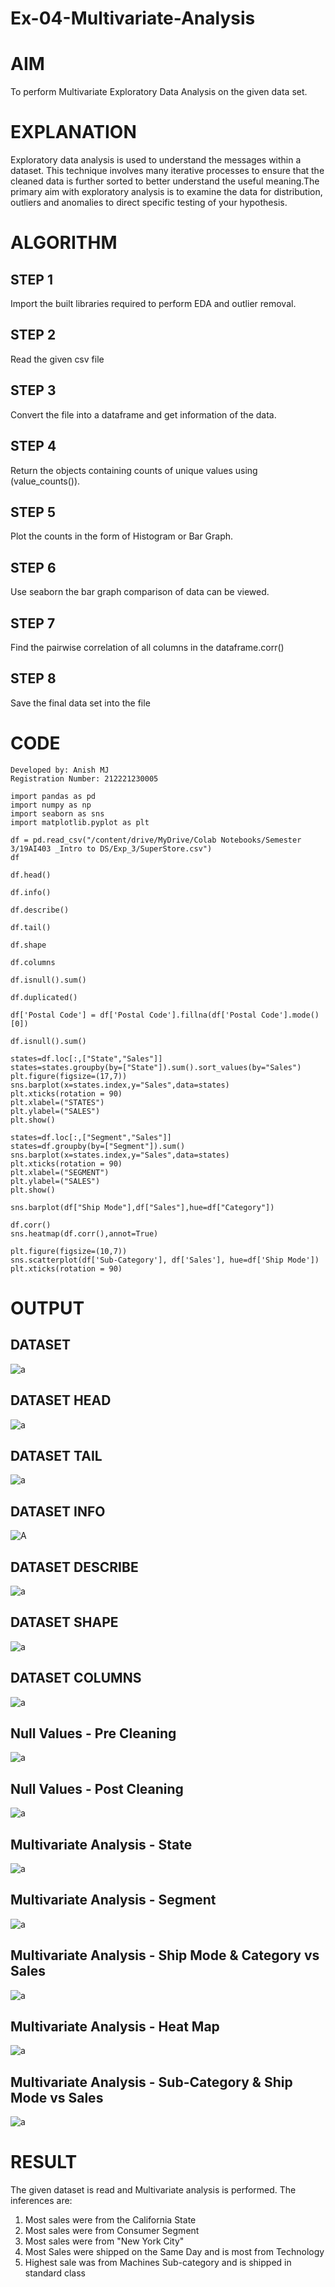 # Ex-04-Multivariate-Analysis
# AIM
To perform Multivariate Exploratory Data Analysis on the given data set.

# EXPLANATION
Exploratory data analysis is used to understand the messages within a dataset. This technique involves many iterative processes to ensure that the cleaned data is further sorted to better understand the useful meaning.The primary aim with exploratory analysis is to examine the data for distribution, outliers and anomalies to direct specific testing of your hypothesis.

# ALGORITHM
## STEP 1
Import the built libraries required to perform EDA and outlier removal.

## STEP 2
Read the given csv file

## STEP 3
Convert the file into a dataframe and get information of the data.

## STEP 4
Return the objects containing counts of unique values using (value_counts()).

## STEP 5
Plot the counts in the form of Histogram or Bar Graph.

## STEP 6
Use seaborn the bar graph comparison of data can be viewed.

## STEP 7
Find the pairwise correlation of all columns in the dataframe.corr()

## STEP 8
Save the final data set into the file

# CODE
~~~
Developed by: Anish MJ
Registration Number: 212221230005
~~~
~~~
import pandas as pd
import numpy as np
import seaborn as sns
import matplotlib.pyplot as plt

df = pd.read_csv("/content/drive/MyDrive/Colab Notebooks/Semester 3/19AI403 _Intro to DS/Exp_3/SuperStore.csv")
df

df.head()

df.info()

df.describe()

df.tail()

df.shape

df.columns

df.isnull().sum()

df.duplicated()

df['Postal Code'] = df['Postal Code'].fillna(df['Postal Code'].mode()[0])

df.isnull().sum()

states=df.loc[:,["State","Sales"]]
states=states.groupby(by=["State"]).sum().sort_values(by="Sales")
plt.figure(figsize=(17,7))
sns.barplot(x=states.index,y="Sales",data=states)
plt.xticks(rotation = 90)
plt.xlabel=("STATES")
plt.ylabel=("SALES")
plt.show()

states=df.loc[:,["Segment","Sales"]]
states=df.groupby(by=["Segment"]).sum()
sns.barplot(x=states.index,y="Sales",data=states)
plt.xticks(rotation = 90)
plt.xlabel=("SEGMENT")
plt.ylabel=("SALES")
plt.show()

sns.barplot(df["Ship Mode"],df["Sales"],hue=df["Category"])

df.corr()
sns.heatmap(df.corr(),annot=True)

plt.figure(figsize=(10,7))
sns.scatterplot(df['Sub-Category'], df['Sales'], hue=df['Ship Mode'])
plt.xticks(rotation = 90)
~~~

# OUTPUT
## DATASET
![a](dataset.png)

## DATASET HEAD
![a](head.png)

## DATASET TAIL

![a](tail.png)

## DATASET INFO

![A](info.png)

## DATASET DESCRIBE

![a](describe.png)

## DATASET SHAPE
![a](shape.png)

## DATASET COLUMNS

![a](columns.png)

## Null Values - Pre Cleaning

![a](precleaning.png)

## Null Values - Post Cleaning

![a](postcleaning.png)

## Multivariate Analysis - State

![a](state.png)

## Multivariate Analysis - Segment

![a](segment.png)

## Multivariate Analysis - Ship Mode & Category vs Sales

![a](ship.png)

## Multivariate Analysis - Heat Map

![a](heatmap.png)

## Multivariate Analysis - Sub-Category & Ship Mode vs Sales

![a](subcate.png)

# RESULT
The given dataset is read and Multivariate analysis is performed. The inferences are:

1. Most sales were from the California State
2. Most sales were from Consumer Segment
3. Most sales were from "New York City"
4. Most Sales were shipped on the Same Day and is most from Technology
5. Highest sale was from Machines Sub-category and is shipped in standard class